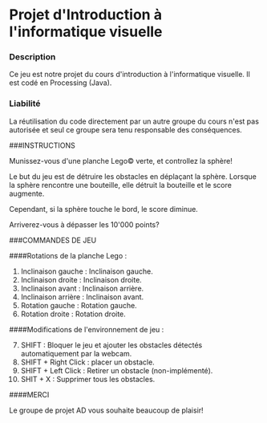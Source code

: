 # Projet d'Introduction à l'informatique visuelle

### Description
Ce jeu est notre projet du cours d'introduction à l'informatique visuelle. 
Il est codé en Processing (Java). 

### Liabilité
La réutilisation du code directement par un autre groupe du cours n'est 
pas autorisée et seul ce groupe sera tenu responsable des conséquences.


###INSTRUCTIONS

Munissez-vous d'une planche Lego© verte, et controllez la sphère!

Le but du jeu est de détruire les obstacles en déplaçant la sphère.
Lorsque la sphère rencontre une bouteille, elle détruit la bouteille et le score augmente.

Cependant, si la sphère touche le bord, le score diminue.

Arriverez-vous à dépasser les 10'000 points?


###COMMANDES DE JEU

####Rotations de la planche Lego :
  1. Inclinaison gauche : Inclinaison gauche.
  2. Inclinaison droite : Inclinaison droite.
  3. Inclinaison avant : Inclinaison arrière.
  4. Inclinaison arrière : Inclinaison avant.
  5. Rotation gauche : Rotation gauche.
  6. Rotation droite : Rotation droite.
  
####Modifications de l'environnement de jeu :

  7. SHIFT : Bloquer le jeu et ajouter les obstacles détectés automatiquement par la webcam.
  8. SHIFT + Right Click : placer un obstacle.
  9. SHIFT + Left Click : Retirer un obstacle (non-implémenté).
  10. SHIT + X : Supprimer tous les obstacles.
  
####MERCI

Le groupe de projet AD vous souhaite beaucoup de plaisir!
  
